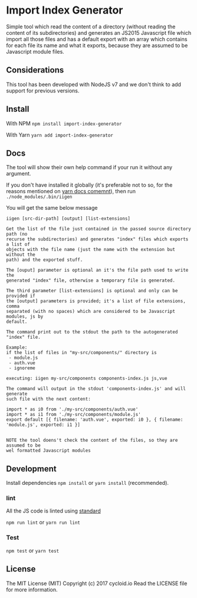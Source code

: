 Import Index Generator
======================

Simple tool which read the content of a directory (without reading the content of its subdirectories) and generates an JS2015 Javascript file which import all those files and has a default export with an array which contains for each file its name and what it exports, because they are assumed to be Javascript module files.

## Considerations

This tool has been developed with NodeJS v7 and we don't think to add support for previous versions.

## Install

With NPM
`npm install import-index-generator`

With Yarn
`yarn add import-index-generator`

## Docs

The tool will show their own help command if your run it without any argument.

If you don't have installed it globally (it's preferable not to so, for the reasons mentioned on [yarn docs comemnt](https://yarnpkg.com/en/docs/cli/add#toc-caveats)), then run `./node_modules/.bin/iigen`

You will get the same below message

```
iigen [src-dir-path] [output] [list-extensions]

Get the list of the file just contained in the passed source directory path (no
recurse the subdirectories) and generates "index" files which exports a list of
objects with the file name (just the name with the extension but without the
path) and the exported stuff.

The [ouput] parameter is optional an it's the file path used to write the
generated "index" file, otherwise a temporary file is generated.

The third parameter [list-extensions] is optional and only can be provided if
the [output] parameters is provided; it's a list of file extensions, comma
separated (with no spaces) which are considered to be Javascript modules, js by
default.

The command print out to the stdout the path to the autogenerated "index" file.

Example:
if the list of files in "my-src/components/" directory is
 - module.js
 - auth.vue
 - ignoreme

executing: iigen my-src/components components-index.js js,vue

The command will output in the stdout 'components-index.js' and will generate
such file with the next content:

import * as i0 from './my-src/components/auth.vue'
import * as i1 from './my-src/components/module.js'
export default [{ filename: 'auth.vue', exported: i0 }, { filename: 'module.js', exported: i1 }]


NOTE the tool doens't check the content of the files, so they are assumed to be
wel formatted Javascript modules
```

## Development

Install dependencies `npm install` or `yarn install` (recommended).

### lint
All the JS code is linted using [standard](https://github.com/feross/standard)

`npm run lint` or `yarn run lint`

### Test

`npm test` or `yarn test`

## License

The MIT License (MIT)
Copyright (c) 2017 cycloid.io
Read the LICENSE file for more information.
